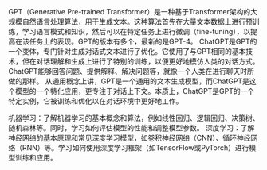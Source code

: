 GPT（Generative Pre-trained Transformer）是一种基于Transformer架构的大规模自然语言处理算法，用于生成文本。这种算法首先在大量文本数据上进行预训练，学习语言模式和知识，然后可以在特定任务上进行微调（fine-tuning），以提高在该任务上的表现。GPT的版本有多个，最新的是GPT-4。
ChatGPT是GPT的一个变体，专门针对生成对话式文本进行了优化。它使用了与GPT相同的基本技术，但在对话理解和生成上进行了特别的训练，以便更好地模仿人类的对话方式。ChatGPT能够回答问题、提供解释、解决问题等，就像一个人类在进行聊天时所做的那样。
从通用概念上讲，GPT是一个通用的文本生成模型，而ChatGPT是这个模型的一个特化应用，更专注于对话上下文。本质上，ChatGPT是GPT的一个特定实例，它被训练和优化以在对话环境中更好地工作。


机器学习：了解机器学习的基本概念和算法，例如线性回归、逻辑回归、决策树、随机森林等。同时，学习如何评估模型的性能和调整模型参数。
深度学习：了解神经网络的基本原理和常见深度学习模型，如卷积神经网络（CNN）、循环神经网络（RNN）等。学习如何使用深度学习框架（如TensorFlow或PyTorch）进行模型训练和应用。